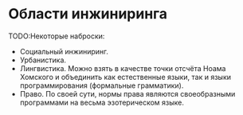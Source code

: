 # Области инжиниринга

TODO:Некоторые наброски:
* Социальный инжиниринг.
* Урбанистика.
* Лингвистика. Можно взять в качестве точки отсчёта Ноама Хомского и объединить
  как естественные языки, так и языки программирования (формальные грамматики).
* Право. По своей сути, нормы права являются своеобразными программами на
  весьма эзотерическом языке.